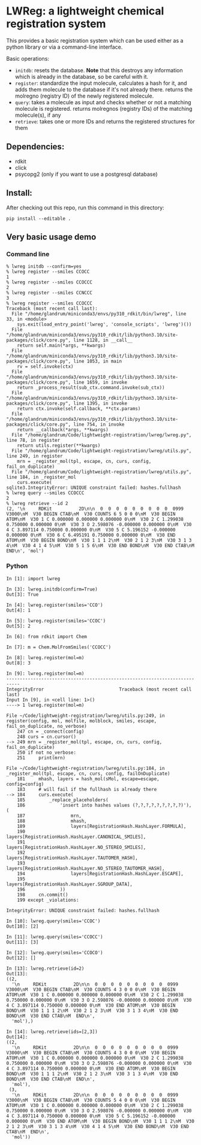 # LWReg: a lightweight chemical registration system

This provides a basic registration system which can be used either as a python
library or via a command-line interface.

Basic operations:
- `initdb`: resets the database. **Note** that this destroys any information which is already in the database, so be careful with it.
- `register`: standardize the input molecule, calculates a hash for it, and adds them molecule to the database if it's not already there. returns the molregno (registry ID) of the newly registered molecule.
- `query`: takes a molecule as input and checks whether or not a matching molecule is registered. returns molregnos (registry IDs) of the matching molecule(s), if any
- `retrieve`: takes one or more IDs and returns the registered structures for them

## Dependencies:
- rdkit
- click
- psycopg2 (only if you want to use a postgresql database)

## Install:
After checking out this repo, run this command in this directory:
```
pip install --editable .
```

## Very basic usage demo

### Command line
```
% lwreg initdb --confirm=yes
% lwreg register --smiles CCOCC
1
% lwreg register --smiles CCOCCC
2
% lwreg register --smiles CCNCCC
3
% lwreg register --smiles CCOCCC
Traceback (most recent call last):
  File "/home/glandrum/miniconda3/envs/py310_rdkit/bin/lwreg", line 33, in <module>
    sys.exit(load_entry_point('lwreg', 'console_scripts', 'lwreg')())
  File "/home/glandrum/miniconda3/envs/py310_rdkit/lib/python3.10/site-packages/click/core.py", line 1128, in __call__
    return self.main(*args, **kwargs)
  File "/home/glandrum/miniconda3/envs/py310_rdkit/lib/python3.10/site-packages/click/core.py", line 1053, in main
    rv = self.invoke(ctx)
  File "/home/glandrum/miniconda3/envs/py310_rdkit/lib/python3.10/site-packages/click/core.py", line 1659, in invoke
    return _process_result(sub_ctx.command.invoke(sub_ctx))
  File "/home/glandrum/miniconda3/envs/py310_rdkit/lib/python3.10/site-packages/click/core.py", line 1395, in invoke
    return ctx.invoke(self.callback, **ctx.params)
  File "/home/glandrum/miniconda3/envs/py310_rdkit/lib/python3.10/site-packages/click/core.py", line 754, in invoke
    return __callback(*args, **kwargs)
  File "/home/glandrum/Code/lightweight-registration/lwreg/lwreg.py", line 78, in register
    return utils.register(**kwargs)
  File "/home/glandrum/Code/lightweight-registration/lwreg/utils.py", line 249, in register
    mrn = _register_mol(tpl, escape, cn, curs, config, fail_on_duplicate)
  File "/home/glandrum/Code/lightweight-registration/lwreg/utils.py", line 184, in _register_mol
    curs.execute(
sqlite3.IntegrityError: UNIQUE constraint failed: hashes.fullhash
% lwreg query --smiles CCOCCC
2
% lwreg retrieve --id 2
(2, '\n     RDKit          2D\n\n  0  0  0  0  0  0  0  0  0  0999 V3000\nM  V30 BEGIN CTAB\nM  V30 COUNTS 6 5 0 0 0\nM  V30 BEGIN ATOM\nM  V30 1 C 0.000000 0.000000 0.000000 0\nM  V30 2 C 1.299038 0.750000 0.000000 0\nM  V30 3 O 2.598076 -0.000000 0.000000 0\nM  V30 4 C 3.897114 0.750000 0.000000 0\nM  V30 5 C 5.196152 -0.000000 0.000000 0\nM  V30 6 C 6.495191 0.750000 0.000000 0\nM  V30 END ATOM\nM  V30 BEGIN BOND\nM  V30 1 1 1 2\nM  V30 2 1 2 3\nM  V30 3 1 3 4\nM  V30 4 1 4 5\nM  V30 5 1 5 6\nM  V30 END BOND\nM  V30 END CTAB\nM  END\n', 'mol')
```

### Python
```
In [1]: import lwreg

In [3]: lwreg.initdb(confirm=True)
Out[3]: True

In [4]: lwreg.register(smiles='CCO')
Out[4]: 1

In [5]: lwreg.register(smiles='CCOC')
Out[5]: 2

In [6]: from rdkit import Chem

In [7]: m = Chem.MolFromSmiles('CCOCC')

In [8]: lwreg.register(mol=m)
Out[8]: 3

In [9]: lwreg.register(mol=m)
---------------------------------------------------------------------------
IntegrityError                            Traceback (most recent call last)
Input In [9], in <cell line: 1>()
----> 1 lwreg.register(mol=m)

File ~/Code/lightweight-registration/lwreg/utils.py:249, in register(config, mol, molfile, molblock, smiles, escape, fail_on_duplicate, no_verbose)
    247 cn = _connect(config)
    248 curs = cn.cursor()
--> 249 mrn = _register_mol(tpl, escape, cn, curs, config, fail_on_duplicate)
    250 if not no_verbose:
    251     print(mrn)

File ~/Code/lightweight-registration/lwreg/utils.py:184, in _register_mol(tpl, escape, cn, curs, config, failOnDuplicate)
    181     mhash, layers = hash_mol(sMol, escape=escape, config=config)
    183     # will fail if the fullhash is already there
--> 184     curs.execute(
    185         _replace_placeholders(
    186             'insert into hashes values (?,?,?,?,?,?,?,?,?)'), (
    187                 mrn,
    188                 mhash,
    189                 layers[RegistrationHash.HashLayer.FORMULA],
    190                 layers[RegistrationHash.HashLayer.CANONICAL_SMILES],
    191                 layers[RegistrationHash.HashLayer.NO_STEREO_SMILES],
    192                 layers[RegistrationHash.HashLayer.TAUTOMER_HASH],
    193                 layers[RegistrationHash.HashLayer.NO_STEREO_TAUTOMER_HASH],
    194                 layers[RegistrationHash.HashLayer.ESCAPE],
    195                 layers[RegistrationHash.HashLayer.SGROUP_DATA],
    196             ))
    198     cn.commit()
    199 except _violations:

IntegrityError: UNIQUE constraint failed: hashes.fullhash

In [10]: lwreg.query(smiles='CCOC')
Out[10]: [2]

In [11]: lwreg.query(smiles='CCOCC')
Out[11]: [3]

In [12]: lwreg.query(smiles='CCOCO')
Out[12]: []

In [13]: lwreg.retrieve(id=2)
Out[13]: 
((2,
  '\n     RDKit          2D\n\n  0  0  0  0  0  0  0  0  0  0999 V3000\nM  V30 BEGIN CTAB\nM  V30 COUNTS 4 3 0 0 0\nM  V30 BEGIN ATOM\nM  V30 1 C 0.000000 0.000000 0.000000 0\nM  V30 2 C 1.299038 0.750000 0.000000 0\nM  V30 3 O 2.598076 -0.000000 0.000000 0\nM  V30 4 C 3.897114 0.750000 0.000000 0\nM  V30 END ATOM\nM  V30 BEGIN BOND\nM  V30 1 1 1 2\nM  V30 2 1 2 3\nM  V30 3 1 3 4\nM  V30 END BOND\nM  V30 END CTAB\nM  END\n',
  'mol'),)

In [14]: lwreg.retrieve(ids=[2,3])
Out[14]: 
((2,
  '\n     RDKit          2D\n\n  0  0  0  0  0  0  0  0  0  0999 V3000\nM  V30 BEGIN CTAB\nM  V30 COUNTS 4 3 0 0 0\nM  V30 BEGIN ATOM\nM  V30 1 C 0.000000 0.000000 0.000000 0\nM  V30 2 C 1.299038 0.750000 0.000000 0\nM  V30 3 O 2.598076 -0.000000 0.000000 0\nM  V30 4 C 3.897114 0.750000 0.000000 0\nM  V30 END ATOM\nM  V30 BEGIN BOND\nM  V30 1 1 1 2\nM  V30 2 1 2 3\nM  V30 3 1 3 4\nM  V30 END BOND\nM  V30 END CTAB\nM  END\n',
  'mol'),
 (3,
  '\n     RDKit          2D\n\n  0  0  0  0  0  0  0  0  0  0999 V3000\nM  V30 BEGIN CTAB\nM  V30 COUNTS 5 4 0 0 0\nM  V30 BEGIN ATOM\nM  V30 1 C 0.000000 0.000000 0.000000 0\nM  V30 2 C 1.299038 0.750000 0.000000 0\nM  V30 3 O 2.598076 -0.000000 0.000000 0\nM  V30 4 C 3.897114 0.750000 0.000000 0\nM  V30 5 C 5.196152 -0.000000 0.000000 0\nM  V30 END ATOM\nM  V30 BEGIN BOND\nM  V30 1 1 1 2\nM  V30 2 1 2 3\nM  V30 3 1 3 4\nM  V30 4 1 4 5\nM  V30 END BOND\nM  V30 END CTAB\nM  END\n',
  'mol'))


```
